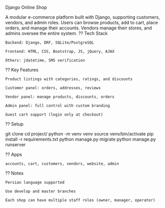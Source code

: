 Django Online Shop

A modular e-commerce platform built with Django, supporting customers, vendors, and admin roles. Users can browse products, add to cart, place orders, and manage their accounts. Vendors manage their stores, and admins oversee the entire system.
?? Tech Stack

    Backend: Django, DRF, SQLite/PostgreSQL

    Frontend: HTML, CSS, Bootstrap, JS, jQuery, AJAX

    Others: jdatetime, SMS verification

?? Key Features

    Product listings with categories, ratings, and discounts

    Customer panel: orders, addresses, reviews

    Vendor panel: manage products, discounts, orders

    Admin panel: full control with custom branding

    Guest cart support (login only at checkout)

?? Setup

git clone <repo-url>
cd project/
python -m venv venv
source venv/bin/activate
pip install -r requirements.txt
python manage.py migrate
python manage.py runserver

?? Apps

    accounts, cart, customers, vendors, website, admin

?? Notes

    Persian language supported

    Use develop and master branches

    Each shop can have multiple staff roles (owner, manager, operator)
